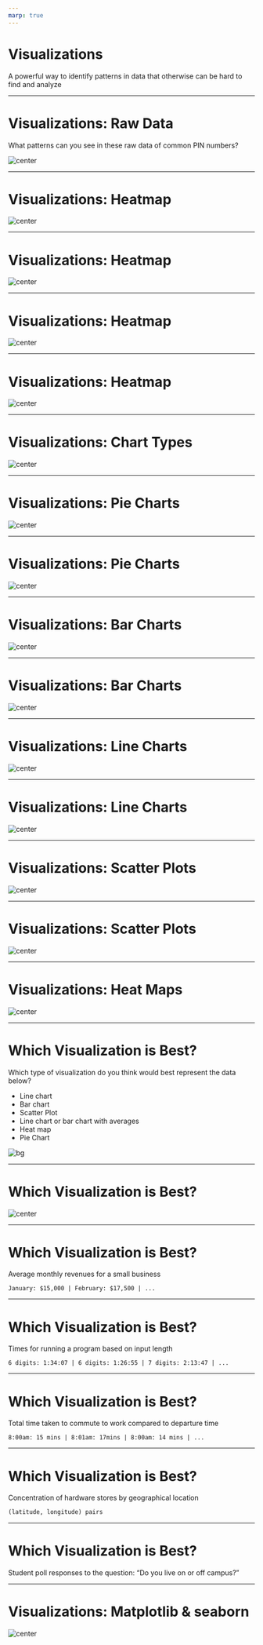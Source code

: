 ```yaml
---
marp: true
---
```


<style>
img[alt~="center"] {
  display: block;
  margin: 0 auto;
}
</style>

# Visualizations

A powerful way to identify patterns in data that otherwise can be hard to find and analyze

<!--
One of the most important things in machine learning is understanding your
dataset. Visualizations provide us with a powerful tool to analyze and gather
patterns to better understand our datasets. There are many varieties of
visualizations, and in this lecture we will go over some of the most common
visualizations. We will show scenarios when each visualization is useful.

To start, we want to examine a scenario when a visualization is particularly helpful.
-->

---

# Visualizations: Raw Data

What patterns can you see in these raw data of common PIN numbers?

![center](res/pins.png)

<!--
Here you can see a dataset containing PIN numbers. Given the raw data shown, can
you see any patterns?

Not really. You may notice that 1111 is repeated a few times,
but other than that it's difficult.

Image Details:
* [pins.png](https://opensource.google/docs/copyright/): Copyright Google
-->

---

# Visualizations: Heatmap

![center](res/heatmap.png)

<!--
Here we have a heatmap of the PIN numbers in the previous dataset. The first two
digits are along the x-axis, and the last two digits are along the y-axis. In
this particular map, yellow means that the pattern occurs more often.

What patterns do you see?

Image Details:
* [heatmap.png](https://opensource.google/docs/copyright/): Copyright Google
-->

---

# Visualizations: Heatmap

![center](res/heatmap-repeat.png)

<!--
Here we see that repeated pairs of numbers are common. This is shown by the
diagonal line.

Image Details:
* [heatmap-repeat.png](https://opensource.google/docs/copyright/): Copyright Google
-->

---

# Visualizations: Heatmap

![center](res/heatmap-year.png)

<!--
Here we see that using a year in the 1900s or 2000s is pretty common, too.

Image Details:
* [heatmap-year.png](https://opensource.google/docs/copyright/): Copyright Google
-->

---

# Visualizations: Heatmap

![center](res/heatmap-pinpoint-hotspots.png)

<!--
We can also see that specific pins are very popular. From left to right we can see that 0000, 1111, 1234, and 1342 are all very common.

Image Details:
* [heatmap-pinpoint-hotspots.png](https://opensource.google/docs/copyright/): Copyright Google
-->

---

# Visualizations: Chart Types

![center](res/charts.png)

<!--
There are many different types of charts. This is just a sample of types of
charts that you might see to visualize data.

Image Details:
* [charts.png](https://unsplash.com): Unsplash License
https://unsplash.com/photos/JKUTrJ4vK00
https://unsplash.com/photos/IrRbSND5EUc
https://unsplash.com/photos/jrh5lAq-mIs
https://unsplash.com/photos/_Jb1TF3kvsA
-->

---

# Visualizations: Pie Charts

![center](res/pie-chart.png)

<!--
Pie charts are great for representing data that is in the form of fractions adding up to one or percentages adding up to 100. They create a natural comparison between portions of a whole.

Image Details:
* [pie-chart.png)(https://opensource.google/docs/copyright/): Copyright Google
-->

---

# Visualizations: Pie Charts

![center](res/bad-pie-chart.png)

<!--
Pie charts cannot be used for all data, and they can create misleading conclusions.

Problems:
* We don't want to create percentages where they're not necessary or helpful, solely to put it into the visualization.
* The states have separate budgets, so this visualization indicates correlation when there is none.

@Exercise (5 minutes): {
Think pair share - How could it be better represented?
It would appear better as a bar chart, comparing the pieces side-by-side, rather than as parts of a whole.
}

Image Details:
* [bad-pie-chart.png](https://opensource.google/docs/copyright/): Copyright Google
-->

---

# Visualizations: Bar Charts

![center](res/bar-chart.png)

<!--
Bar charts can help compare categorical data.

The same data is much easier to see and compare in a bar chart form!

Why?:
* You can see the actual number and not the arbitrary percentage because bar charts have axes.
* It's easier to compare between data points, as seeing them side by side gives a better natural comparison.

In general, bar charts are good for representing categorical data, as the x-axis can be used to represent categories very easily, and the bars create a natural comparison between categories.

Image Details:
* [bar-chart.png](https://opensource.google/docs/copyright/): Copyright Google
-->

---

# Visualizations: Bar Charts

![center](res/bad-bar-chart.png)

<!--
For continuous data, bar charts might not be the best choice.

Problems:
* Bar charts can lack granularity. Here, we have to categorize times into hour-long buckets on the x-axis, even though time is continuous. This give the impression that for an entire hour the temperature was the same, when in reality, it may have changed minute-by-minute.
* It can be hard to gather many trends from this chart other than which hour had the highest or lowest temperature.

If all you want is to find the hour with the greatest temperature, for example, this would be a good chart. But if you want to be able to do more complex or granular analysis, like predicting future temperatures, this is a bad chart.

Also, bar charts are generally most readable when they go in ascending/descending
order of size. But since these x values have a meaningful ordering, we can’t
construct the chart for max readability.

Image Details:
* [bad-bar-chart.png](https://opensource.google/docs/copyright/): Copyright Google
-->

---

# Visualizations: Line Charts

![center](res/line-chart.png)

<!--
Line graphs can help estimate missing data points and find trends.

This is a much more useful visualization than the bar chart.

Why?:
* It shows a relationship between the two things, which is relevant and helpful.
* This relationship can now be fit mathematically.
* Now we can estimate missing points and make predictions.
* We can use the meaningful ordering on the x-axis to actually make a prediction, whereas bar charts are usually organized in decrementing order of size.

In general, a line graph is a fantastic choice for data that could be well fit with a function (i.e. an x,y category where every x has just one corresponding y value, and where the x,y pairs strongly correlate in a mathematical way). It allows you to make inferences on what values that weren’t in the original dataset might be expanding your ability to analyze your data.

Image Details:
* [line-chart.png](https://opensource.google/docs/copyright/): Copyright Google
-->

---

# Visualizations: Line Charts

![center](res/bad-line-chart.png)

<!--
When there are multiple data points for the same place on the x-axis, line charts are not as useful.

Problems:
* Swimmers with different training habits will be able to swim different lengths, despite training the same amount, and vice versa. In other words, there may be multiple y values for a particular x value. A visualization with a continuous line masks these variations.
  * These values can be interesting to analyze, and they can be encapsulated in other visualizations without losing the ability to see other trends.
* Line charts always indicate a continuous correlation, even when there might not be one. Gaps (i.e. discrete jumps) in the data are missing when we visualize it as a continuous line.
  * Example: Does an extra ½ hour of swimming per week really boost your max distance an extra little bit, or is it actually that you have to jump to a whole hour?

Image Details:
* [bad-line-chart.png](https://opensource.google/docs/copyright/): Copyright Google
-->

---

# Visualizations: Scatter Plots

![center](res/scatter-plot.png)

<!--
Scatter plots can help show correlations between two variables.

Why?:
* It's much more clear where the gaps, overlaps, and groups form.
* We are still able to grasp the general trends (lose very little value) without the line, and now we also have more possibilities for analysis.

In general if you have x,y data where you have multiple y values for every x, a scatter plot is a good choice as it allows you to see all the data clearly and doesn’t average out y values for a given x like a line graph would.

Image Details:
* [scatter-plot.png](https://opensource.google/docs/copyright/): Copyright Google
-->

---

# Visualizations: Scatter Plots

![center](res/visualizationscatyawn1.png)

<!--
When there is too much data, a scatter plot will not be useful.

Problems:
* There could be too many points to draw conclusions.
* There may be a higher concentration of points in some areas, but in this format we cannot tell.

Image Details:
* [visualizationscatyawn1.png](https://opensource.google/docs/copyright/): Copyright Google
-->

---

# Visualizations: Heat Maps

![center](res/visualizationscatyawn2.png)

<!--
Heatmaps are good for visualizing concentrated, continuous data.

Why?:
* We can now see the maximum and minimum amounts, where before we could only estimate.
* We can better analyze trends when we know the concentrations of points in each area.

In general heatmaps are good when you have lots of overlapping points in an x,y format. It allows you to see trends in very large datasets, and it can often be overlaid on maps or other graphics to show concentrations in an even clearer visual format.

@Exercise (5 minutes): {
Think Pair Share - We can imagine a heatmap wouldn’t work as well for other types of data. What types wouldn’t be as good with a heatmap?
}

Answers:
* Categorical data
* Data with a linear (or other basic math) correlation (an x,y category that strongly correlate in a mathematically easy to fit way)
* Data representing different proportions of a whole (percentages)

Image Details:
* [visualizationscatyawn2.png](https://opensource.google/docs/copyright/): Copyright Google
-->

---

# Which Visualization is Best?

Which type of visualization do you think would best represent the data below?

* Line chart
* Bar chart
* Scatter Plot
* Line chart or bar chart with averages
* Heat map
* Pie Chart

![bg](res/candy-count-as-bg.png)

<!--

@Exercise (20 minutes): {
Think pair share: Discuss the possible charts that would be good for the different types of data on the following slides.

It might be helpful to write the following list on the board or have students take notes, so they can reference it during their discussions with peers:

* Line chart or bar chart depending on scope of the data
* Scatter Plot
* Line chart or Bar Chart w/averages?
* Heat map - maybe on a US map
* Pie Chart
}

Image Details:
* [candy-count-as-bg.png](https://opensource.google/docs/copyright/): Copyright Google

-->

---

# Which Visualization is Best?

![center](res/candy-count-charts.png)

<!--
Here are some example visualizations of the candy count:

* Pie chart - could work, good if you want to see how the bag has been portioned out as a whole
* Bar chart - could work, good because the data is categorical better for analysis between individual candy types
* Scatter plot - not good, draws correlation + x axis has no meaningful ordering
* Line graph - not good, draw a correlation where there is none in the space between chocolate types - masks the true values

Image Details:
* [candy-count-charts.png](https://opensource.google/docs/copyright/): Copyright Google
-->

---

# Which Visualization is Best?

Average monthly revenues for a small business

```
January: $15,000 | February: $17,500 | ...
```

<!--
What are the possible charts that would be good for this data?

*Line chart or bar chart depending on scope of the data.*
-->

---

# Which Visualization is Best?

Times for running a program based on input length

```
6 digits: 1:34:07 | 6 digits: 1:26:55 | 7 digits: 2:13:47 | ...
```

<!--
What are the possible charts that would be good for this data?

*Scatter plot*
-->

---

# Which Visualization is Best?

Total time taken to commute to work compared to departure time

```
8:00am: 15 mins | 8:01am: 17mins | 8:00am: 14 mins | ...
```

<!--
What are the possible charts that would be good for this data?

*Line chart or bar chart with averages*
-->

---

# Which Visualization is Best?

Concentration of hardware stores by geographical location

```python
(latitude, longitude) pairs
```

<!--
What are the possible charts that would be good for this data?

*Heat map, possibly geographical heat map*
-->

---

# Which Visualization is Best?

Student poll responses to the question: “Do you live on or off campus?”

<!--
What are the possible charts that would be good for this data?

*Pie chart*
-->

---

# Visualizations: Matplotlib & seaborn

![center](https://matplotlib.org/_static/logo2_compressed.svg)

<!--
So how do we build these visualizations?

There are actually many toolkits for building visualizations that range from
low-level libraries where you are rendering shapes manually, to automated systems
that simply require you to feed them data and get a chart back.

One library that you'll often see used in data science is
[Matplotlib](https://matplotlib.org/). Matplotlib is a classic visualization
library that can produce two-dimensional charts using Python.

Another library that you'll often see is
[seaborn](https://seaborn.pydata.org/). Seaborn is built on top of Matplotlib
and can produce eye-pleasing charts easily.

In the lab you'll get to use both to create the types of charts we've
discussed in this lecture.

Image Details:
* [logo2_compressed.svg](https://matplotlib.org/): Externally Linked
-->

